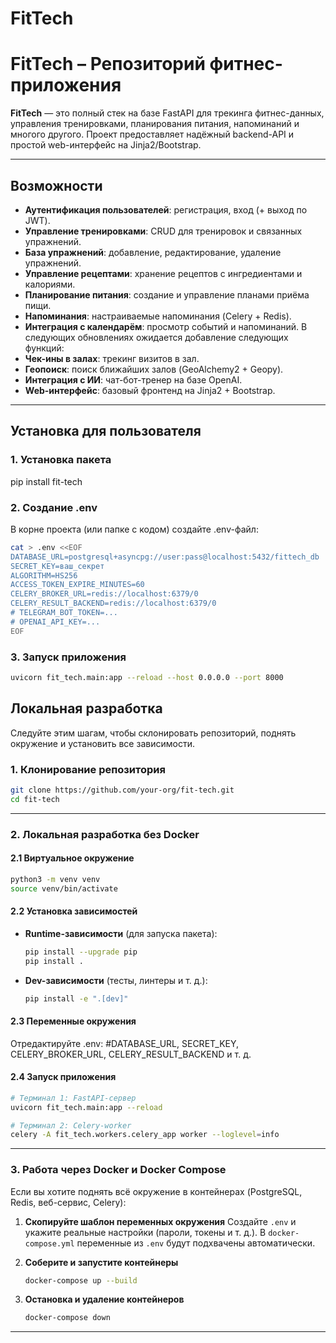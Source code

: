 # FitTech

# FitTech – Репозиторий фитнес-приложения

**FitTech** — это полный стек на базе FastAPI для трекинга фитнес-данных, управления тренировками, планирования питания, напоминаний и многого другого. Проект предоставляет надёжный backend-API и простой web-интерфейс на Jinja2/Bootstrap.

---

## Возможности

- **Аутентификация пользователей**: регистрация, вход (+ выход по JWT).  
- **Управление тренировками**: CRUD для тренировок и связанных упражнений.  
- **База упражнений**: добавление, редактирование, удаление упражнений.  
- **Управление рецептами**: хранение рецептов с ингредиентами и калориями.  
- **Планирование питания**: создание и управление планами приёма пищи.  
- **Напоминания**: настраиваемые напоминания (Celery + Redis).  
- **Интеграция с календарём**: просмотр событий и напоминаний.
В следующих обновлениях ожидается добавление следующих функций:
- **Чек-ины в залах**: трекинг визитов в зал.  
- **Геопоиск**: поиск ближайших залов (GeoAlchemy2 + Geopy).  
- **Интеграция с ИИ**: чат-бот-тренер на базе OpenAI.  
- **Web-интерфейс**: базовый фронтенд на Jinja2 + Bootstrap.

---
## Установка для пользователя
### 1. Установка пакета
pip install fit-tech

### 2. Создание .env
В корне проекта (или папке с кодом) создайте .env-файл:
``` bash
cat > .env <<EOF
DATABASE_URL=postgresql+asyncpg://user:pass@localhost:5432/fittech_db
SECRET_KEY=ваш_секрет
ALGORITHM=HS256
ACCESS_TOKEN_EXPIRE_MINUTES=60
CELERY_BROKER_URL=redis://localhost:6379/0
CELERY_RESULT_BACKEND=redis://localhost:6379/0
# TELEGRAM_BOT_TOKEN=...
# OPENAI_API_KEY=...
EOF
```
### 3. Запуск приложения
```bash
uvicorn fit_tech.main:app --reload --host 0.0.0.0 --port 8000
```
## Локальная разработка

Следуйте этим шагам, чтобы склонировать репозиторий, поднять окружение и установить все зависимости.

### 1. Клонирование репозитория

```bash
git clone https://github.com/your-org/fit-tech.git
cd fit-tech
```

---

### 2. Локальная разработка без Docker

#### 2.1 Виртуальное окружение

```bash
python3 -m venv venv
source venv/bin/activate
```

#### 2.2 Установка зависимостей

* **Runtime-зависимости** (для запуска пакета):

  ```bash
  pip install --upgrade pip
  pip install .
  ```
* **Dev-зависимости** (тесты, линтеры и т. д.):

  ```bash
  pip install -e ".[dev]"
  ```

#### 2.3 Переменные окружения
Отредактируйте .env:
#DATABASE_URL, SECRET_KEY, CELERY_BROKER_URL, CELERY_RESULT_BACKEND и т. д.

#### 2.4 Запуск приложения

```bash
# Терминал 1: FastAPI-сервер
uvicorn fit_tech.main:app --reload

# Терминал 2: Celery-worker
celery -A fit_tech.workers.celery_app worker --loglevel=info
```
---

### 3. Работа через Docker и Docker Compose

Если вы хотите поднять всё окружение в контейнерах (PostgreSQL, Redis, веб-сервис, Celery):

1. **Скопируйте шаблон переменных окружения**
   Создайте `.env` и укажите реальные настройки (пароли, токены и т. д.).
   В `docker-compose.yml` переменные из `.env` будут подхвачены автоматически.

2. **Соберите и запустите контейнеры**

   ```bash
   docker-compose up --build
   ```
3. **Остановка и удаление контейнеров**

   ```bash
   docker-compose down
   ```

---


